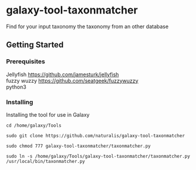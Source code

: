 # galaxy-tool-taxonmatcher
Find for your input taxonomy the taxonomy from an other database
## Getting Started
### Prerequisites
Jellyfish https://github.com/jamesturk/jellyfish<br />
fuzzy wuzzy https://github.com/seatgeek/fuzzywuzzy<br />
python3
### Installing
Installing the tool for use in Galaxy
```
cd /home/galaxy/Tools
```
```
sudo git clone https://github.com/naturalis/galaxy-tool-taxonmatcher
```
```
sudo chmod 777 galaxy-tool-taxonmatcher/taxonmatcher.py
```
```
sudo ln -s /home/galaxy/Tools/galaxy-tool-taxonmatcher/taxonmatcher.py /usr/local/bin/taxonmatcher.py
```
